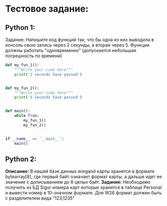 # Тестовое задание:

## Python 1:
Задание:
Напишите код функций так, что бы одна из них выводила в консоль свою запись через 2 секунды, а вторая через 5.
Функции должны работать "одновременно" (допускается небольшая погрешность по времени)

```python
def my_fun_1():
    """Write your code here"""
    print('2 seconds have passed')


def my_fun_2():
    """Write your code here"""
    print('5 seconds have passed')


def main():
    while True:
        my_fun_1()
        my_fun_2()


if __name__ == '__main__':
    main()
```

## Python 2:
**Описание:** В нашей базе данных wiegand карты хранятся в формате bytearray[8],
где первый байт означает формат карты, а дальше идет ее значение с дописыванием до 8 целых байт.
**Задание:**
Необходимо получить из БД Sigur номера карт которые хранятся в таблице Personal и вывести номер в 10-значном формате.
Для W26 формат должен быть с разделителем вида "123,1235"
